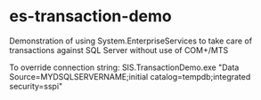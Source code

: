 # es-transaction-demo
Demonstration of using System.EnterpriseServices to take care of transactions against SQL Server without use of COM+/MTS

To override connection string: SIS.TransactionDemo.exe "Data Source=MYDSQLSERVERNAME;initial catalog=tempdb;integrated security=sspi"